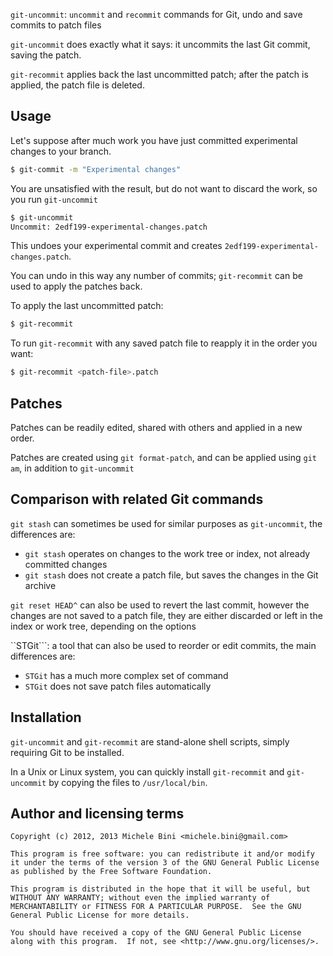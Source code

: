 ```git-uncommit```: ```uncommit``` and ```recommit``` commands for Git, undo and save commits to patch files

```git-uncommit``` does exactly what it says: it uncommits the last Git commit, saving the patch.

```git-recommit``` applies back the last uncommitted patch; after the patch is applied, the patch file is deleted.

## Usage

Let's suppose after much work you have just committed experimental changes to your branch.

````sh
$ git-commit -m "Experimental changes"
````

You are unsatisfied with the result, but do not want to discard the work, so you run ```git-uncommit```


````sh
$ git-uncommit
Uncommit: 2edf199-experimental-changes.patch
````

This undoes your experimental commit and creates ```2edf199-experimental-changes.patch```.

You can undo in this way any number of commits; ```git-recommit``` can be used to apply the patches back.

To apply the last uncommitted patch:


````sh
$ git-recommit
````

To run ```git-recommit``` with any saved patch file to reapply it in the order you want:

````sh
$ git-recommit <patch-file>.patch
````

## Patches

Patches can be readily edited, shared with others and applied in a new order.

Patches are created using ```git format-patch```, and can be applied using ```git am```, in addition to ```git-uncommit```

## Comparison with related Git commands

```git stash``` can sometimes be used for similar purposes as ```git-uncommit```, the differences are:
* ```git stash``` operates on changes to the work tree or index, not already committed changes
* ```git stash``` does not create a patch file, but saves the changes in the Git archive

```git reset HEAD^``` can also be used to revert the last commit, however the changes are not saved to a patch file, they are either discarded or left in the index or work tree, depending on the options

``STGit```: a tool that can also be used to reorder or edit commits, the main differences are:
* ```STGit``` has a much more complex set of command
* ```STGit``` does not save patch files automatically

## Installation

```git-uncommit``` and ```git-recommit``` are stand-alone shell scripts, simply requiring Git to be installed.

In a Unix or Linux system, you can quickly install ```git-recommit``` and ```git-uncommit``` by copying the files to ```/usr/local/bin```.

## Author and licensing terms

````
Copyright (c) 2012, 2013 Michele Bini <michele.bini@gmail.com>

This program is free software: you can redistribute it and/or modify
it under the terms of the version 3 of the GNU General Public License
as published by the Free Software Foundation.

This program is distributed in the hope that it will be useful, but
WITHOUT ANY WARRANTY; without even the implied warranty of
MERCHANTABILITY or FITNESS FOR A PARTICULAR PURPOSE.  See the GNU
General Public License for more details.

You should have received a copy of the GNU General Public License
along with this program.  If not, see <http://www.gnu.org/licenses/>.
````
